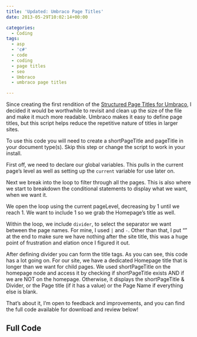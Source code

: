 ```yaml
---
title: 'Updated: Umbraco Page Titles'
date: 2013-05-29T10:02:14+00:00

categories:
  - Coding
tags:
  - asp
  - 'c#'
  - code
  - coding
  - page titles
  - seo
  - Umbraco
  - umbraco page titles

---
```


Since creating the first rendition of the [Structured Page Titles for Umbraco](/posts/2013/01/structured-umbraco-page-titles/), I decided it would be worthwhile to revisit 
and clean up the size of the file and make it much more readable. Umbraco makes it easy to define page titles, but this script helps reduce the repetitive nature of titles in larger sites.

To use this code you will need to create a shortPageTitle and pageTitle in your document type(s). Skip this step or change&nbsp;the script to work in your install.

First off, we need to declare our global variables. This pulls in the current page&#8217;s level as well as setting up the `current` variable for use later on.

<script src="https://gist.github.com/mcmullengreg/27785029d3f7250388a2.js?file=globalVars.cshtml"></script>

Next we break into the loop to filter through all the pages. This is also where we start to breakdown the conditional statements to display what we want, when we want it.

We open the loop using the current pageLevel, decreasing by 1 until we reach 1. We want to include 1 so we grab the Homepage&#8217;s title as well.

<script src="https://gist.github.com/mcmullengreg/27785029d3f7250388a2.js?file=loop.cshtml"></script>

Within the loop, we include `divider`, to select the&nbsp;separator we want between the page names. For mine, I used `|` and `-`. Other than that, I put &#8220;&#8221; at the end to make sure we have nothing after the site title, 
this was a huge point of frustration and elation once I figured it out.

<script src="https://gist.github.com/mcmullengreg/27785029d3f7250388a2.js?file=divider.cshtml"></script>

After defining divider&nbsp;you can form the title tags. As you can see, this code has a lot going on. For our site, we have a dedicated Homepage title that is longer than we want for child pages. We used shortPageTitle&nbsp;on the homepage node and access it by checking if shortPageTitle exists AND if we are NOT on the homepage. Otherwise, it displays the shortPageTitle & Divider, or the Page title (if it has a value) or the Page Name if everything else is blank.

<script src="https://gist.github.com/mcmullengreg/27785029d3f7250388a2.js?file=titleOutput.cshtml"></script>

That&#8217;s about it, I&#8217;m open to feedback and improvements, and you can find the full code available for download and review below!

## Full Code

<script src="https://gist.github.com/mcmullengreg/27785029d3f7250388a2.js?file=fullCode.cshtml"></script>